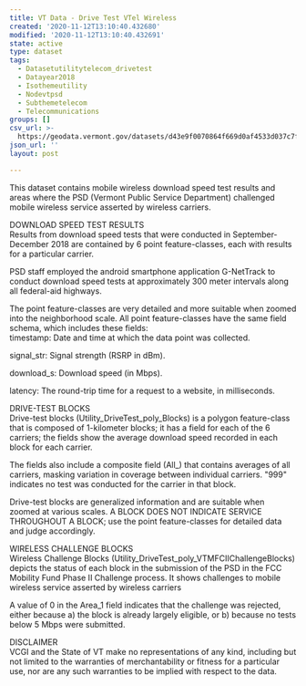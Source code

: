 ```yaml
---
title: VT Data - Drive Test VTel Wireless
created: '2020-11-12T13:10:40.432680'
modified: '2020-11-12T13:10:40.432691'
state: active
type: dataset
tags:
  - Datasetutilitytelecom_drivetest
  - Datayear2018
  - Isothemeutility
  - Nodevtpsd
  - Subthemetelecom
  - Telecommunications
groups: []
csv_url: >-
  https://geodata.vermont.gov/datasets/d43e9f0070864f669d0af4533d037c7f_13.csv?outSR=%7B%22latestWkid%22%3A32145%2C%22wkid%22%3A32145%7D
json_url: ''
layout: post

---
```

<div>This dataset contains mobile wireless download speed test results and areas where the PSD (Vermont Public Service Department) challenged mobile wireless service asserted by wireless carriers.<p></p>DOWNLOAD SPEED TEST RESULTS</div><div>Results from download speed tests that were conducted in September-December 2018 are contained by 6 point feature-classes, each with results for a particular carrier.<p></p>PSD staff employed the android smartphone application G-NetTrack to conduct download speed tests at approximately 300 meter intervals along all federal-aid highways.<p></p>The point feature-classes are very detailed and more suitable when zoomed into the neighborhood scale. All point feature-classes have the same field schema, which includes these fields:</div><div> timestamp: Date and time at which the data point was collected.<p></p> signal_str: Signal strength (RSRP in dBm).<p></p> download_s: Download speed (in Mbps).<p></p> latency: The round-trip time for a request to a website, in milliseconds.<p></p>DRIVE-TEST BLOCKS</div><div>Drive-test blocks (Utility_DriveTest_poly_Blocks) is a polygon feature-class that is composed of 1-kilometer blocks; it has a field for each of the 6 carriers; the fields show the average download speed recorded in each block for each carrier.<p></p>The fields also include a composite field (All_) that contains averages of all carriers, masking variation in coverage between individual carriers. "999" indicates no test was conducted for the carrier in that block.<p></p>Drive-test blocks are generalized information and are suitable when zoomed at various scales. A BLOCK DOES NOT INDICATE SERVICE THROUGHOUT A BLOCK; use the point feature-classes for detailed data and judge accordingly.<p></p>WIRELESS CHALLENGE BLOCKS</div><div>Wireless Challenge Blocks (Utility_DriveTest_poly_VTMFCIIChallengeBlocks) depicts the status of each block in the submission of the PSD in the FCC Mobility Fund Phase II Challenge process. It shows challenges to mobile wireless service asserted by wireless carriers<p></p>A value of 0 in the Area_1 field indicates that the challenge was rejected, either because a) the block is already largely eligible, or b) because no tests below 5 Mbps were submitted.<p></p>DISCLAIMER</div><div>VCGI and the State of VT make no representations of any kind, including but not limited to the warranties of merchantability or fitness for a particular use, nor are any such warranties to be implied with respect to the data.<p></p></div><div></div>

